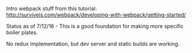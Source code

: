 Intro webpack stuff from this tutorial:
http://survivejs.com/webpack/developing-with-webpack/getting-started/

Status as of 7/12/16 - This is a good foundation for making more specific boiler plates. 

No redux implementation, but dev server and static builds are working. 
